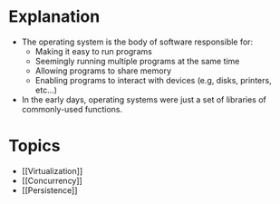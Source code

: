 # Explanation
- The operating system is the body of software responsible for:
	- Making it easy to run programs
	- Seemingly running multiple programs at the same time
	- Allowing programs to share memory
	- Enabling programs to interact with devices (e.g, disks, printers, etc...)
- In the early days, operating systems were just a set of libraries of commonly-used functions.

# Topics
- [[Virtualization]]
- [[Concurrency]]
- [[Persistence]]